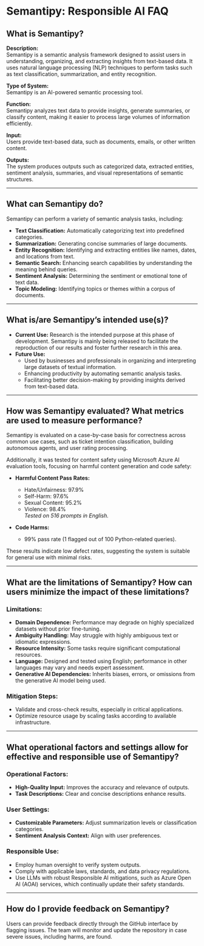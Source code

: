 # Semantipy: Responsible AI FAQ

## What is Semantipy?

**Description:**  
Semantipy is a semantic analysis framework designed to assist users in understanding, organizing, and extracting insights from text-based data. It uses natural language processing (NLP) techniques to perform tasks such as text classification, summarization, and entity recognition.

**Type of System:**  
Semantipy is an AI-powered semantic processing tool.

**Function:**  
Semantipy analyzes text data to provide insights, generate summaries, or classify content, making it easier to process large volumes of information efficiently.

**Input:**  
Users provide text-based data, such as documents, emails, or other written content.

**Outputs:**  
The system produces outputs such as categorized data, extracted entities, sentiment analysis, summaries, and visual representations of semantic structures.

---

## What can Semantipy do?

Semantipy can perform a variety of semantic analysis tasks, including:

- **Text Classification:** Automatically categorizing text into predefined categories.
- **Summarization:** Generating concise summaries of large documents.
- **Entity Recognition:** Identifying and extracting entities like names, dates, and locations from text.
- **Semantic Search:** Enhancing search capabilities by understanding the meaning behind queries.
- **Sentiment Analysis:** Determining the sentiment or emotional tone of text data.
- **Topic Modeling:** Identifying topics or themes within a corpus of documents.

---

## What is/are Semantipy’s intended use(s)?

- **Current Use:** Research is the intended purpose at this phase of development. Semantipy is mainly being released to facilitate the reproduction of our results and foster further research in this area.
- **Future Use:**  
  - Used by businesses and professionals in organizing and interpreting large datasets of textual information.  
  - Enhancing productivity by automating semantic analysis tasks.  
  - Facilitating better decision-making by providing insights derived from text-based data.

---

## How was Semantipy evaluated? What metrics are used to measure performance?

Semantipy is evaluated on a case-by-case basis for correctness across common use cases, such as ticket intention classification, building autonomous agents, and user rating processing.

Additionally, it was tested for content safety using Microsoft Azure AI evaluation tools, focusing on harmful content generation and code safety:

- **Harmful Content Pass Rates:**  
  - Hate/Unfairness: 97.9%  
  - Self-Harm: 97.6%  
  - Sexual Content: 95.2%  
  - Violence: 98.4%  
  *Tested on 516 prompts in English.*

- **Code Harms:**  
  - 99% pass rate (1 flagged out of 100 Python-related queries).

These results indicate low defect rates, suggesting the system is suitable for general use with minimal risks.

---

## What are the limitations of Semantipy? How can users minimize the impact of these limitations?

### Limitations:
- **Domain Dependence:** Performance may degrade on highly specialized datasets without prior fine-tuning.
- **Ambiguity Handling:** May struggle with highly ambiguous text or idiomatic expressions.
- **Resource Intensity:** Some tasks require significant computational resources.
- **Language:** Designed and tested using English; performance in other languages may vary and needs expert assessment.
- **Generative AI Dependencies:** Inherits biases, errors, or omissions from the generative AI model being used.

### Mitigation Steps:
- Validate and cross-check results, especially in critical applications.
- Optimize resource usage by scaling tasks according to available infrastructure.

---

## What operational factors and settings allow for effective and responsible use of Semantipy?

### Operational Factors:
- **High-Quality Input:** Improves the accuracy and relevance of outputs.
- **Task Descriptions:** Clear and concise descriptions enhance results.

### User Settings:
- **Customizable Parameters:** Adjust summarization levels or classification categories.
- **Sentiment Analysis Context:** Align with user preferences.

### Responsible Use:
- Employ human oversight to verify system outputs.
- Comply with applicable laws, standards, and data privacy regulations.
- Use LLMs with robust Responsible AI mitigations, such as Azure Open AI (AOAI) services, which continually update their safety standards.

---

## How do I provide feedback on Semantipy?

Users can provide feedback directly through the GitHub interface by flagging issues. The team will monitor and update the repository in case severe issues, including harms, are found.
